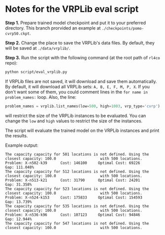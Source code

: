 # Notes for the VRPLib eval script

**Step 1.** Prepare trained model checkpoint and put it to your preferred directory. This branch prorvided an example at `./checkpoints/pomo-cvrp50.ckpt`.

**Step 2.** Change the place to save the VRPLib's data files. By default, they will be saved at `./data/vrplib/`. 

**Step 3.** Run the script with the following command (at the root path of `rl4co` repo):

```bash
python script/eval_vrplib.py
```

If VRPLib files are not saved, it will download and save them automatically. By default, it will download all VRPLib sets: `A, B, E, F, M, P, X`. If you don't want some of them, you could comment lines in the `for name in problem_names:` loop. Also, the line:

```python
problem_names = vrplib.list_names(low=500, high=1003, vrp_type='cvrp') 
```

will restrict the size of the VRPLib instances to be evaluated. You can change the `low` and `high` values to restrict the size of the instances.

The script will evaluate the trained model on the VRPLib instances and print the results.

Example output:

```
The capacity capacity for 501 locations is not defined. Using the closest capacity: 100.0                    with 500 locations.
Problem: X-n502-k39      Cost: 146100     Optimal Cost: 69226            Gap: 111.048%
The capacity capacity for 512 locations is not defined. Using the closest capacity: 100.0                    with 500 locations.
Problem: X-n513-k21      Cost: 31790      Optimal Cost: 24201            Gap: 31.358%
The capacity capacity for 523 locations is not defined. Using the closest capacity: 100.0                    with 500 locations.
Problem: X-n524-k153     Cost: 175833     Optimal Cost: 154593           Gap: 13.739%
The capacity capacity for 535 locations is not defined. Using the closest capacity: 100.0                    with 500 locations.
Problem: X-n536-k96      Cost: 107123     Optimal Cost: 94846            Gap: 12.944%
The capacity capacity for 547 locations is not defined. Using the closest capacity: 100.0                    with 500 locations.
```
